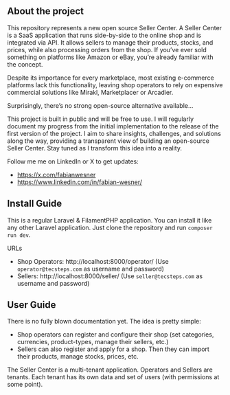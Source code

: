 ## About the project

This repository represents a new open source Seller Center. A Seller Center is a SaaS application that runs side-by-side to the online shop and is integrated via API. It allows sellers to manage their products, stocks, and prices, while also processing orders from the shop. If you’ve ever sold something on platforms like Amazon or eBay, you’re already familiar with the concept.

Despite its importance for every marketplace, most existing e-commerce platforms lack this functionality, leaving shop operators to rely on expensive commercial solutions like Mirakl, Marketplacer or Arcadier.

Surprisingly, there’s no strong open-source alternative available...

This project is built in public and will be free to use. I will regularly document my progress from the initial implementation to the release of the first version of the project. I aim to share insights, challenges, and solutions along the way, providing a transparent view of building an open-source Seller Center. Stay tuned as I transform this idea into a reality.

Follow me me on LinkedIn or X to get updates: 
- https://x.com/fabianwesner
- https://www.linkedin.com/in/fabian-wesner/

## Install Guide

This is a regular Laravel & FilamentPHP application. You can install it like any other Laravel application. Just clone the repository and run `composer run dev`.

URLs
* Shop Operators: http://localhost:8000/operator/ (Use `operator@tecsteps.com` as username and password)
* Sellers: http://localhost:8000/seller/ (Use `seller@tecsteps.com` as username and password)

## User Guide

There is no fully blown documentation yet. The idea is pretty simple:

* Shop operators can register and configure their shop (set categories, currencies, product-types, manage their sellers, etc.)
* Sellers can also register and apply for a shop. Then they can import their products, manage stocks, prices, etc.

The Seller Center is a multi-tenant application. Operators and Sellers are tenants. Each tenant has its own data and set of users (with permissions at some point).